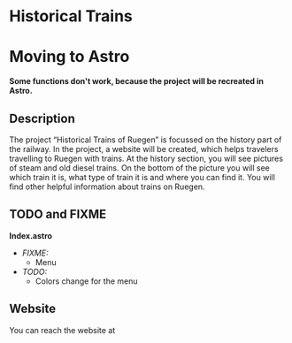 # Historical Trains

# **Moving to Astro**

**Some functions don't work, because the project will be recreated in Astro.**

## Description

The project “Historical Trains of Ruegen” is focussed on the history part of the railway.
In the project, a website will be created, which helps travelers travelling to Ruegen with trains.
At the history section, you will see pictures of steam and old diesel trains.
On the bottom of the picture you will see which train it is, what type of train it is and where you can find it.
You will find other helpful information about trains on Ruegen.

## TODO and FIXME

**Index.astro**

- *FIXME:* 
    - Menu
- *TODO:* 
    - Colors change for the menu


## Website

You can reach the website at <X>
